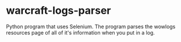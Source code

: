 # warcraft-logs-parser
Python program that uses Selenium. The program parses the wowlogs resources page of all of it's information when you put in a log.
